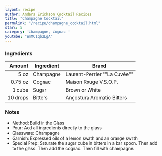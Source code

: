 ```yaml
---
layout: recipe
author: Anders Erickson Cocktail Recipes
title: "Champagne Cocktail"
permalink: "/recipe/champagne_cocktail.html"
stars: 5
category: "Champagne, Cognac "
youtube: "WmMC1qb2LgA"
---
```


### Ingredients

| Amount  | Ingredient               | Brand               |
| -------: | --------- | ---------------------------- |
|     5 oz | Champagne | Laurent-Perrier ""La Cuvée"" |
|  0.75 oz | Cognac    | Maison Rouge V.S.O.P.        |
|   1 cube | Sugar     | Brown or White               |
| 10 drops | Bitters   | Angostura Aromatic Bitters   |

### Notes

- Method: Build in the Glass
- Pour: Add all ingredients directly to the glass
- Glassware: Champagne
- Garnish: Expressed oils of a lemon swath and an orange swath
- Special Prep: Saturate the sugar cube in bitters in a bar spoon. Then add to the glass. Then add the cognac. Then fill with champagne.
